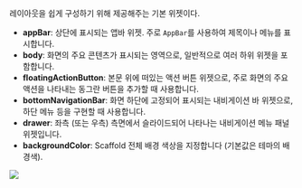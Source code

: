 레이아웃을 쉽게 구성하기 위해 제공해주는 기본 위젯이다.

- **appBar**: 상단에 표시되는 앱바 위젯. 주로 `AppBar`를 사용하여 제목이나 메뉴를 표시합니다.
- **body**: 화면의 주요 콘텐츠가 표시되는 영역으로, 일반적으로 여러 하위 위젯을 포함합니다.
- **floatingActionButton**: 본문 위에 떠있는 액션 버튼 위젯으로, 주로 화면의 주요 액션을 나타내는 동그란 버튼을 추가할 때 사용합니다.
- **bottomNavigationBar**: 화면 하단에 고정되어 표시되는 내비게이션 바 위젯으로, 하단 메뉴 등을 구현할 때 사용합니다.
- **drawer**: 좌측 (또는 우측) 측면에서 슬라이드되어 나타나는 내비게이션 메뉴 패널 위젯입니다.
- **backgroundColor**: Scaffold 전체 배경 색상을 지정합니다 (기본값은 테마의 배경색).

![](https://i.imgur.com/q89oQfy.png)


